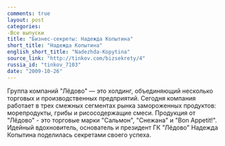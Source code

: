 ```yaml
---
comments: true
layout: post
categories:
-Все выпуски
title: "Бизнес-секреты: Надежда Копытина"
short_title: "Надежда Копытина"
english_short_title: "Nadezhda-Kopytina"
source_link: "http://tinkov.com/bizsekrety/4"
russia_id: "tinkov_7103"
date: "2009-10-26"
---
```

Группа компаний "Лёдово" — это холдинг, объединяющий несколько торговых и производственных предприятий. Сегодня компания работает в трех смежных сегментах рынка замороженных продуктов: морепродукты, грибы и рисосодержащие смеси. Продукция от "Лёдово" - это торговые марки "Сальмон", "Снежана" и "Bon Appetit!". Идейный вдохновитель, основатель и президент ГК "Лёдово" Надежда Копытина поделилась секретами своего успеха.
